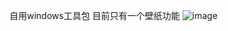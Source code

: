 自用windows工具包  目前只有一个壁纸功能
![image](http://github.com/Jadlokin-Scarlet/tool/raw/master/ToolUI/src/main/resources/img/ReadmeImage.jpg)